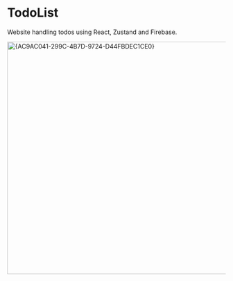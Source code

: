 # TodoList
Website handling todos using React, Zustand and Firebase.

<img width="536" alt="{AC9AC041-299C-4B7D-9724-D44FBDEC1CE0}" src="https://github.com/user-attachments/assets/e9b26755-15d8-49b1-b3c9-86f158cbb02e" />
